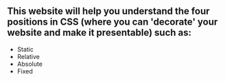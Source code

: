 ## This website will help you understand the four positions in CSS (where you can 'decorate' your website and make it presentable) such as:
- Static
- Relative
- Absolute
- Fixed
